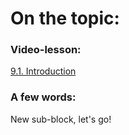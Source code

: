 # On the topic:

### Video-lesson:

[9.1. Introduction](https://go.skillbox.ru/profession/profession-fullstack-js/js/480e4778-a004-49e6-a853-2059537a69ac/videolesson)

### A few words:

New sub-block, let's go!
